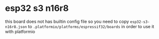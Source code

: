 # esp32 s3 n16r8
this board does not has builtin config file so you need to copy `esp32-s3-n16r8.json` to `.platformio/platforms/espressif32/boards` in order to use it with platformio
